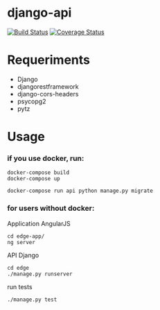 # django-api


[![Build Status](https://travis-ci.org/NetoDevel/django-api.svg?branch=master)](https://travis-ci.org/NetoDevel/django-api)
[![Coverage Status](https://coveralls.io/repos/github/NetoDevel/django-api/badge.svg?branch=master)](https://coveralls.io/github/NetoDevel/django-api?branch=master)

# Requeriments

* Django
* djangorestframework
* django-cors-headers
* psycopg2
* pytz

# Usage
### if you use docker, run:
```
docker-compose build
docker-compose up

docker-compose run api python manage.py migrate
```
### for users without docker:

Application AngularJS
```
cd edge-app/
ng server
```

API Django

```
cd edge
./manage.py runserver
```

run tests
```
./manage.py test
```
